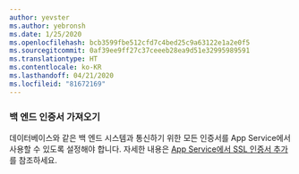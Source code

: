 ```yaml
---
author: yevster
ms.author: yebronsh
ms.date: 1/25/2020
ms.openlocfilehash: bcb3599fbe512cfd7c4bed25c9a63122e1a2e0f5
ms.sourcegitcommit: 0af39ee9ff27c37ceeeb28ea9d51e32995989591
ms.translationtype: HT
ms.contentlocale: ko-KR
ms.lasthandoff: 04/21/2020
ms.locfileid: "81672169"
---
```

### <a name="import-backend-certificates"></a>백 엔드 인증서 가져오기

데이터베이스와 같은 백 엔드 시스템과 통신하기 위한 모든 인증서를 App Service에서 사용할 수 있도록 설정해야 합니다. 자세한 내용은 [App Service에서 SSL 인증서 추가](/azure/app-service/configure-ssl-certificate)를 참조하세요.
